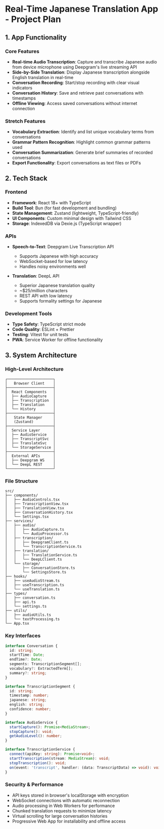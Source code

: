 # Real-Time Japanese Translation App - Project Plan

## 1. App Functionality

### Core Features
- **Real-time Audio Transcription**: Capture and transcribe Japanese audio from device microphone using Deepgram's live streaming API
- **Side-by-Side Translation**: Display Japanese transcription alongside English translation in real-time
- **Conversation Recording**: Start/stop recording with clear visual indicators
- **Conversation History**: Save and retrieve past conversations with timestamps
- **Offline Viewing**: Access saved conversations without internet connection

### Stretch Features
- **Vocabulary Extraction**: Identify and list unique vocabulary terms from conversations
- **Grammar Pattern Recognition**: Highlight common grammar patterns used
- **Conversation Summarization**: Generate brief summaries of recorded conversations
- **Export Functionality**: Export conversations as text files or PDFs

## 2. Tech Stack

### Frontend
- **Framework**: React 18+ with TypeScript
- **Build Tool**: Bun (for fast development and bundling)
- **State Management**: Zustand (lightweight, TypeScript-friendly)
- **UI Components**: Custom minimal design with Tailwind CSS
- **Storage**: IndexedDB via Dexie.js (TypeScript wrapper)

### APIs
- **Speech-to-Text**: Deepgram Live Transcription API
  - Supports Japanese with high accuracy
  - WebSocket-based for low latency
  - Handles noisy environments well
  
- **Translation**: DeepL API
  - Superior Japanese translation quality
  - ~$25/million characters
  - REST API with low latency
  - Supports formality settings for Japanese

### Development Tools
- **Type Safety**: TypeScript strict mode
- **Code Quality**: ESLint + Prettier
- **Testing**: Vitest for unit tests
- **PWA**: Service Worker for offline functionality

## 3. System Architecture

### High-Level Architecture
```
┌─────────────────────┐
│   Browser Client    │
├─────────────────────┤
│  React Components   │
│  ├── AudioCapture   │
│  ├── Transcription  │
│  ├── Translation    │
│  └── History        │
├─────────────────────┤
│   State Manager     │
│   (Zustand)         │
├─────────────────────┤
│  Service Layer      │
│  ├── AudioService   │
│  ├── TranscriptSvc  │
│  ├── TranslateSvc   │
│  └── StorageService │
├─────────────────────┤
│  External APIs      │
│  ├── Deepgram WS    │
│  └── DeepL REST     │
└─────────────────────┘
```

### File Structure
```
src/
├── components/
│   ├── AudioControls.tsx
│   ├── TranscriptionView.tsx
│   ├── TranslationView.tsx
│   ├── ConversationHistory.tsx
│   └── Settings.tsx
├── services/
│   ├── audio/
│   │   ├── AudioCapture.ts
│   │   └── AudioProcessor.ts
│   ├── transcription/
│   │   ├── DeepgramClient.ts
│   │   └── TranscriptionService.ts
│   ├── translation/
│   │   ├── TranslationService.ts
│   │   └── DeepLClient.ts
│   └── storage/
│       ├── ConversationStore.ts
│       └── SettingsStore.ts
├── hooks/
│   ├── useAudioStream.ts
│   ├── useTranscription.ts
│   └── useTranslation.ts
├── types/
│   ├── conversation.ts
│   ├── api.ts
│   └── settings.ts
├── utils/
│   ├── audioUtils.ts
│   └── textProcessing.ts
└── App.tsx
```

### Key Interfaces
```typescript
interface Conversation {
  id: string;
  startTime: Date;
  endTime?: Date;
  segments: TranscriptionSegment[];
  vocabulary?: ExtractedTerm[];
  summary?: string;
}

interface TranscriptionSegment {
  id: string;
  timestamp: number;
  japanese: string;
  english: string;
  confidence: number;
}

interface AudioService {
  startCapture(): Promise<MediaStream>;
  stopCapture(): void;
  getAudioLevel(): number;
}

interface TranscriptionService {
  connect(apiKey: string): Promise<void>;
  startTranscription(stream: MediaStream): void;
  stopTranscription(): void;
  on(event: 'transcript', handler: (data: TranscriptData) => void): void;
}
```

### Security & Performance
- API keys stored in browser's localStorage with encryption
- WebSocket connections with automatic reconnection
- Audio processing in Web Workers for performance
- Chunked translation requests to minimize latency
- Virtual scrolling for large conversation histories
- Progressive Web App for installability and offline access